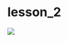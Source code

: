 # lesson_2
<img src="https://github.com/GZ91/lesson_2/workflows/Testing/badge.svg?branch=master"><br>
